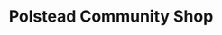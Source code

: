 ---
title: "Polstead Community Shop"
url: /colchester/polstead-community-shop/
shop: convenience
---